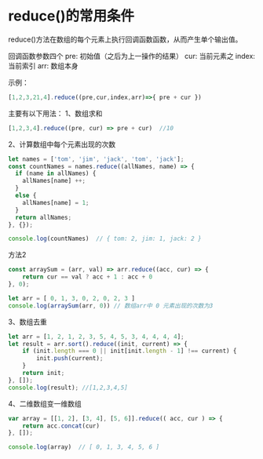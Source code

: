 #   reduce()的常用条件
reduce()方法在数组的每个元素上执行回调函数函数，从而产生单个输出值。

回调函数参数四个
pre: 初始值（之后为上一操作的结果）
cur: 当前元素之
index: 当前索引
arr: 数组本身


示例：
```javascript
[1,2,3,21,4].reduce((pre,cur,index,arr)=>{ pre + cur })
```

主要有以下用法：
1、数组求和
```javascript
[1,2,3,4].reduce((pre, cur) => pre + cur)  //10
```


2、计算数组中每个元素出现的次数
```javascript
let names = ['tom', 'jim', 'jack', 'tom', 'jack'];
const countNames = names.reduce((allNames, name) => {
  if (name in allNames) {
    allNames[name] ++;
  }
  else {
    allNames[name] = 1;
  }
  return allNames;
}, {});

console.log(countNames)  // { tom: 2, jim: 1, jack: 2 }
```

方法2
```javascript
const arraySum = (arr, val) => arr.reduce((acc, cur) => {
    return cur == val ? acc + 1 : acc + 0
}, 0);

let arr = [ 0, 1, 3, 0, 2, 0, 2, 3 ]
console.log(arraySum(arr, 0)) // 数组arr中 0 元素出现的次数为3

```
3、数组去重
```javascript
let arr = [1, 2, 1, 2, 3, 5, 4, 5, 3, 4, 4, 4, 4];
let result = arr.sort().reduce((init, current) => {
    if (init.length === 0 || init[init.length - 1] !== current) {
        init.push(current);
    }
    return init;
}, []);
console.log(result); //[1,2,3,4,5]

```
4、二维数组变一维数组
```javascript
var array = [[1, 2], [3, 4], [5, 6]].reduce(( acc, cur ) => {
    return acc.concat(cur)
}, []);

console.log(array)  // [ 0, 1, 3, 4, 5, 6 ]
```

